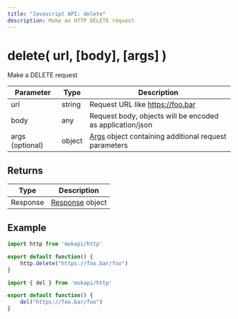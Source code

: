 ```yaml
---
title: "Javascript API: delete"
description: Make an HTTP DELETE request
---
```

# delete( url, [body], [args] )

Make a DELETE request

| Parameter       | Type   | Description                                                                                      |
|-----------------|--------|--------------------------------------------------------------------------------------------------|
| url             | string | Request URL like https://foo.bar                                                                 |
| body            | any    | Request body, objects will be encoded as application/json                                        |
| args (optional) | object | [Args](/docs/javascript-api/mokapi-http/args.md) object containing additional request parameters |

## Returns

| Type     | Description                                                     |
|----------|-----------------------------------------------------------------|
| Response | [Response](/docs/javascript-api/mokapi-http/response.md) object |

## Example

```javascript
import http from 'mokapi/http'

export default function() {
    http.delete("https://foo.bar/foo")
}
```

```javascript
import { del } from 'mokapi/http'

export default function() {
    del("https://foo.bar/foo")
}
```